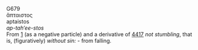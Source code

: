 G679  
ἄπταιστος  
aptaistos  
*ap-tah‘ee-stos*  
From [1](g0001) (as a negative particle) and a derivative of
[4417](g4417) *not* *stumbling*, that is, (figuratively) *without*
*sin:* - from falling.  
